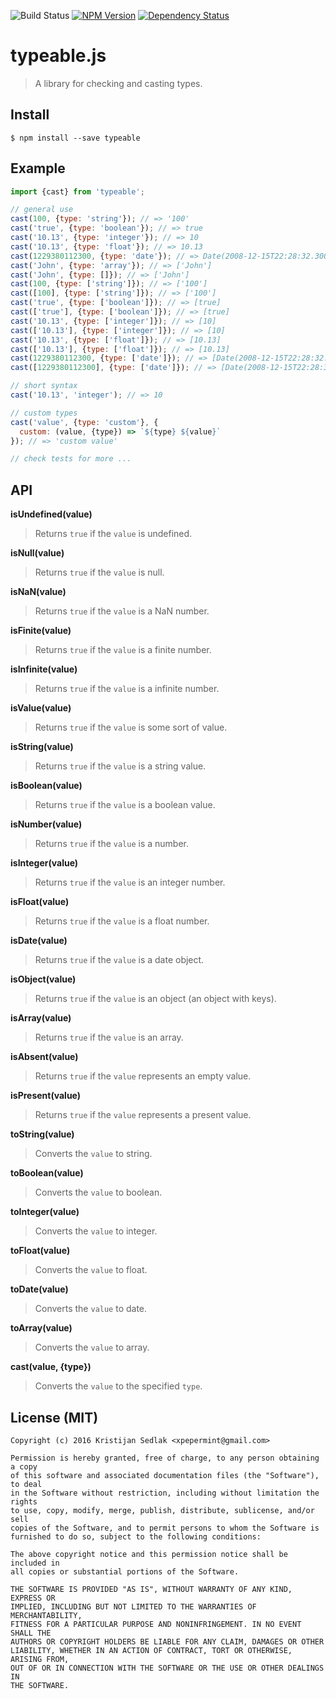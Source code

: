 ![Build Status](https://travis-ci.org/xpepermint/typeablejs.svg?branch=master)&nbsp;[![NPM Version](https://badge.fury.io/js/approved.svg)](https://badge.fury.io/js/approved)&nbsp;[![Dependency Status](https://gemnasium.com/xpepermint/typeablejs.svg)](https://gemnasium.com/xpepermint/typeablejs)

# typeable.js

> A library for checking and casting types.

## Install

```
$ npm install --save typeable
```

## Example

```js
import {cast} from 'typeable';

// general use
cast(100, {type: 'string'}); // => '100'
cast('true', {type: 'boolean'}); // => true
cast('10.13', {type: 'integer'}); // => 10
cast('10.13', {type: 'float'}); // => 10.13
cast(1229380112300, {type: 'date'}); // => Date(2008-12-15T22:28:32.300Z)
cast('John', {type: 'array'}); // => ['John']
cast('John', {type: []}); // => ['John']
cast(100, {type: ['string']}); // => ['100']
cast([100], {type: ['string']}); // => ['100']
cast('true', {type: ['boolean']}); // => [true]
cast(['true'], {type: ['boolean']}); // => [true]
cast('10.13', {type: ['integer']}); // => [10]
cast(['10.13'], {type: ['integer']}); // => [10]
cast('10.13', {type: ['float']}); // => [10.13]
cast(['10.13'], {type: ['float']}); // => [10.13]
cast(1229380112300, {type: ['date']}); // => [Date(2008-12-15T22:28:32.300Z)]
cast([1229380112300], {type: ['date']}); // => [Date(2008-12-15T22:28:32.300Z)]

// short syntax
cast('10.13', 'integer'); // => 10

// custom types
cast('value', {type: 'custom'}, {
  custom: (value, {type}) => `${type} ${value}`
}); // => 'custom value'

// check tests for more ...
```

## API

**isUndefined(value)**
> Returns `true` if the `value` is undefined.

**isNull(value)**
> Returns `true` if the `value` is null.

**isNaN(value)**
> Returns `true` if the `value` is a NaN number.

**isFinite(value)**
> Returns `true` if the `value` is a finite number.

**isInfinite(value)**
> Returns `true` if the `value` is a infinite number.

**isValue(value)**
> Returns `true` if the `value` is some sort of value.

**isString(value)**
> Returns `true` if the `value` is a string value.

**isBoolean(value)**
> Returns `true` if the `value` is a boolean value.

**isNumber(value)**
> Returns `true` if the `value` is a number.

**isInteger(value)**
> Returns `true` if the `value` is an integer number.

**isFloat(value)**
> Returns `true` if the `value` is a float number.

**isDate(value)**
> Returns `true` if the `value` is a date object.

**isObject(value)**
> Returns `true` if the `value` is an object (an object with keys).

**isArray(value)**
> Returns `true` if the `value` is an array.

**isAbsent(value)**
> Returns `true` if the `value` represents an empty value.

**isPresent(value)**
> Returns `true` if the `value` represents a present value.

**toString(value)**
> Converts the `value` to string.

**toBoolean(value)**
> Converts the `value` to boolean.

**toInteger(value)**
> Converts the `value` to integer.

**toFloat(value)**
> Converts the `value` to float.

**toDate(value)**
> Converts the `value` to date.

**toArray(value)**
> Converts the `value` to array.

**cast(value, {type})**
> Converts the `value` to the specified `type`.

## License (MIT)

```
Copyright (c) 2016 Kristijan Sedlak <xpepermint@gmail.com>

Permission is hereby granted, free of charge, to any person obtaining a copy
of this software and associated documentation files (the "Software"), to deal
in the Software without restriction, including without limitation the rights
to use, copy, modify, merge, publish, distribute, sublicense, and/or sell
copies of the Software, and to permit persons to whom the Software is
furnished to do so, subject to the following conditions:

The above copyright notice and this permission notice shall be included in
all copies or substantial portions of the Software.

THE SOFTWARE IS PROVIDED "AS IS", WITHOUT WARRANTY OF ANY KIND, EXPRESS OR
IMPLIED, INCLUDING BUT NOT LIMITED TO THE WARRANTIES OF MERCHANTABILITY,
FITNESS FOR A PARTICULAR PURPOSE AND NONINFRINGEMENT. IN NO EVENT SHALL THE
AUTHORS OR COPYRIGHT HOLDERS BE LIABLE FOR ANY CLAIM, DAMAGES OR OTHER
LIABILITY, WHETHER IN AN ACTION OF CONTRACT, TORT OR OTHERWISE, ARISING FROM,
OUT OF OR IN CONNECTION WITH THE SOFTWARE OR THE USE OR OTHER DEALINGS IN
THE SOFTWARE.
```
